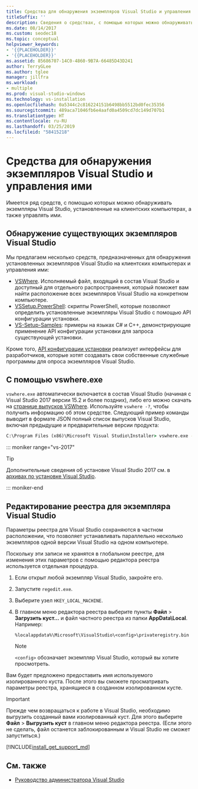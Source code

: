 ```yaml
---
title: Средства для обнаружения экземпляров Visual Studio и управления ими
titleSuffix: ''
description: Сведения о средствах, с помощью которых можно обнаруживать экземпляры Visual Studio, установленные на клиентских компьютерах, и управлять ими.
ms.date: 08/14/2017
ms.custom: seodec18
ms.topic: conceptual
helpviewer_keywords:
- '{{PLACEHOLDER}}'
- '{{PLACEHOLDER}}'
ms.assetid: 85686707-14C0-4860-9B7A-66485D43D241
author: TerryGLee
ms.author: tglee
manager: jillfra
ms.workload:
- multiple
ms.prod: visual-studio-windows
ms.technology: vs-installation
ms.openlocfilehash: 0a5344c2c816224151b6498bb5512bd0fec35356
ms.sourcegitcommit: 489aca71046fb6e4aafd0a4509cd7dc149d707b1
ms.translationtype: HT
ms.contentlocale: ru-RU
ms.lasthandoff: 03/25/2019
ms.locfileid: "58415218"
---
```

# <a name="tools-for-detecting-and-managing-visual-studio-instances"></a>Средства для обнаружения экземпляров Visual Studio и управления ими

Имеется ряд средств, с помощью которых можно обнаруживать экземпляры Visual Studio, установленные на клиентских компьютерах, а также управлять ими.

## <a name="detecting-existing-visual-studio-instances"></a>Обнаружение существующих экземпляров Visual Studio

Мы предлагаем несколько средств, предназначенных для обнаружения установленных экземпляров Visual Studio на клиентских компьютерах и управления ими:

* [VSWhere](https://github.com/microsoft/vswhere). Исполняемый файл, входящий в состав Visual Studio и доступный для отдельного распространения, который поможет вам найти расположение всех экземпляров Visual Studio на конкретном компьютере.
* [VSSetup.PowerShell](https://github.com/microsoft/vssetup.powershell): скрипты PowerShell, которые позволяют определить установленные экземпляры Visual Studio с помощью API конфигурации установки.
* [VS-Setup-Samples](https://github.com/microsoft/vs-setup-samples): примеры на языках C# и C++, демонстрирующие применение API конфигурации установки для запроса существующей установки.

Кроме того, [API конфигурации установки](<xref:Microsoft.VisualStudio.Setup.Configuration>) реализует интерфейсы для разработчиков, которые хотят создавать свои собственные служебные программы для опроса экземпляров Visual Studio.

## <a name="using-vswhereexe"></a>С помощью vswhere.exe

`vswhere.exe` автоматически включается в состав Visual Studio (начиная с Visual Studio 2017 версии 15.2 и более поздних), либо его можно скачать на [странице выпусков VSWhere](https://github.com/Microsoft/vswhere/releases). Используйте `vswhere -?`, чтобы получить информацию об этом средстве. Следующий пример команды выводит в формате JSON полный список выпусков Visual Studio, включая предыдущие и предварительные версии продукта:

```cmd
C:\Program Files (x86)\Microsoft Visual Studio\Installer> vswhere.exe -legacy -prerelease -format json
```
::: moniker range="vs-2017"

> [!TIP]
> Дополнительные сведения об установке Visual Studio 2017 см. в [архивах по установке Visual Studio](https://devblogs.microsoft.com/setup/tag/vs2017/).

::: moniker-end

## <a name="editing-the-registry-for-a-visual-studio-instance"></a>Редактирование реестра для экземпляра Visual Studio

Параметры реестра для Visual Studio сохраняются в частном расположении, что позволяет устанавливать параллельно несколько экземпляров одной версии Visual Studio на одном компьютере.

Поскольку эти записи не хранятся в глобальном реестре, для изменения этих параметров с помощью редактора реестра используется отдельная процедура.

1. Если открыт любой экземпляр Visual Studio, закройте его.

1. Запустите `regedit.exe`.

1. Выберите узел `HKEY_LOCAL_MACHINE`.

1. В главном меню редактора реестра выберите пункты **Файл** > **Загрузить куст...** и файл частного реестра из папки **AppData\Local**. Например:
   ```
   %localappdata%\Microsoft\VisualStudio\<config>\privateregistry.bin
   ```

   > [!NOTE]
   > `<config>` обозначает экземпляр Visual Studio, который вы хотите просмотреть.

Вам будет предложено предоставить имя используемого изолированного куста. После этого вы сможете просматривать параметры реестра, хранящиеся в созданном изолированном кусте.

> [!IMPORTANT]
> Прежде чем возвращаться к работе в Visual Studio, необходимо выгрузить созданный вами изолированный куст. Для этого выберите **Файл** > **Выгрузить куст** в главном меню редактора реестра. (Если этого не сделать, файл останется заблокированным и Visual Studio не сможет запуститься.)

[!INCLUDE[install_get_support_md](includes/install_get_support_md.md)]

## <a name="see-also"></a>См. также

* [Руководство администратора Visual Studio](visual-studio-administrator-guide.md)
